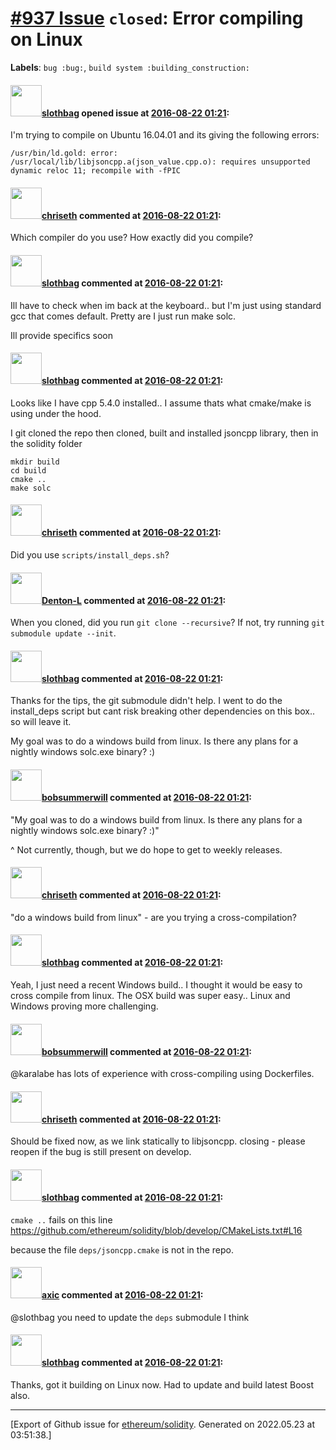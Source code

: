 # [\#937 Issue](https://github.com/ethereum/solidity/issues/937) `closed`: Error compiling on Linux 
**Labels**: `bug :bug:`, `build system :building_construction:`


#### <img src="https://avatars.githubusercontent.com/u/811824?v=4" width="50">[slothbag](https://github.com/slothbag) opened issue at [2016-08-22 01:21](https://github.com/ethereum/solidity/issues/937):

I'm trying to compile on Ubuntu 16.04.01 and its giving the following errors:

```
/usr/bin/ld.gold: error: /usr/local/lib/libjsoncpp.a(json_value.cpp.o): requires unsupported dynamic reloc 11; recompile with -fPIC
```


#### <img src="https://avatars.githubusercontent.com/u/9073706?v=4" width="50">[chriseth](https://github.com/chriseth) commented at [2016-08-22 01:21](https://github.com/ethereum/solidity/issues/937#issuecomment-242572890):

Which compiler do you use? How exactly did you compile?

#### <img src="https://avatars.githubusercontent.com/u/811824?v=4" width="50">[slothbag](https://github.com/slothbag) commented at [2016-08-22 01:21](https://github.com/ethereum/solidity/issues/937#issuecomment-242575895):

Ill have to check when im back at the keyboard.. but I'm just using standard gcc that comes default. Pretty are I just run make solc.

Ill provide specifics soon

#### <img src="https://avatars.githubusercontent.com/u/811824?v=4" width="50">[slothbag](https://github.com/slothbag) commented at [2016-08-22 01:21](https://github.com/ethereum/solidity/issues/937#issuecomment-242727303):

Looks like I have cpp 5.4.0 installed.. I assume thats what cmake/make is using under the hood.

I git cloned the repo then cloned, built and installed jsoncpp library, then in the solidity folder

```
mkdir build
cd build
cmake ..
make solc
```

#### <img src="https://avatars.githubusercontent.com/u/9073706?v=4" width="50">[chriseth](https://github.com/chriseth) commented at [2016-08-22 01:21](https://github.com/ethereum/solidity/issues/937#issuecomment-242738295):

Did you use `scripts/install_deps.sh`?

#### <img src="https://avatars.githubusercontent.com/u/9620836?u=6a792ee80e79b87f64f6aa16bd323e5a7a7bad97&v=4" width="50">[Denton-L](https://github.com/Denton-L) commented at [2016-08-22 01:21](https://github.com/ethereum/solidity/issues/937#issuecomment-242767130):

When you cloned, did you run `git clone --recursive`? If not, try running `git submodule update --init`.

#### <img src="https://avatars.githubusercontent.com/u/811824?v=4" width="50">[slothbag](https://github.com/slothbag) commented at [2016-08-22 01:21](https://github.com/ethereum/solidity/issues/937#issuecomment-242887576):

Thanks for the tips, the git submodule didn't help. I went to do the install_deps script but cant risk breaking other dependencies on this box.. so will leave it.

My goal was to do a windows build from linux.  Is there any plans for a nightly windows solc.exe binary? :)

#### <img src="https://avatars.githubusercontent.com/u/3788156?u=f379551fa667ddb096e1ea2ef248d16e7461b1c3&v=4" width="50">[bobsummerwill](https://github.com/bobsummerwill) commented at [2016-08-22 01:21](https://github.com/ethereum/solidity/issues/937#issuecomment-242896909):

"My goal was to do a windows build from linux. Is there any plans for a nightly windows solc.exe binary? :)"

^ Not currently, though, but we do hope to get to weekly releases.

#### <img src="https://avatars.githubusercontent.com/u/9073706?v=4" width="50">[chriseth](https://github.com/chriseth) commented at [2016-08-22 01:21](https://github.com/ethereum/solidity/issues/937#issuecomment-243468325):

"do a windows build from linux" - are you trying a cross-compilation?

#### <img src="https://avatars.githubusercontent.com/u/811824?v=4" width="50">[slothbag](https://github.com/slothbag) commented at [2016-08-22 01:21](https://github.com/ethereum/solidity/issues/937#issuecomment-243609817):

Yeah, I just need a recent Windows build.. I thought it would be easy to cross compile from linux.  The OSX build was super easy..  Linux and Windows proving more challenging.

#### <img src="https://avatars.githubusercontent.com/u/3788156?u=f379551fa667ddb096e1ea2ef248d16e7461b1c3&v=4" width="50">[bobsummerwill](https://github.com/bobsummerwill) commented at [2016-08-22 01:21](https://github.com/ethereum/solidity/issues/937#issuecomment-243614250):

@karalabe has lots of experience with cross-compiling using Dockerfiles.

#### <img src="https://avatars.githubusercontent.com/u/9073706?v=4" width="50">[chriseth](https://github.com/chriseth) commented at [2016-08-22 01:21](https://github.com/ethereum/solidity/issues/937#issuecomment-259384749):

Should be fixed now, as we link statically to libjsoncpp. closing - please reopen if the bug is still present on develop.

#### <img src="https://avatars.githubusercontent.com/u/811824?v=4" width="50">[slothbag](https://github.com/slothbag) commented at [2016-08-22 01:21](https://github.com/ethereum/solidity/issues/937#issuecomment-259395789):

`cmake ..` fails on this line https://github.com/ethereum/solidity/blob/develop/CMakeLists.txt#L16

because the file `deps/jsoncpp.cmake` is not in the repo.

#### <img src="https://avatars.githubusercontent.com/u/20340?v=4" width="50">[axic](https://github.com/axic) commented at [2016-08-22 01:21](https://github.com/ethereum/solidity/issues/937#issuecomment-259399285):

@slothbag you need to update the `deps` submodule I think

#### <img src="https://avatars.githubusercontent.com/u/811824?v=4" width="50">[slothbag](https://github.com/slothbag) commented at [2016-08-22 01:21](https://github.com/ethereum/solidity/issues/937#issuecomment-259415649):

Thanks, got it building on Linux now.  Had to update and build latest Boost also.


-------------------------------------------------------------------------------



[Export of Github issue for [ethereum/solidity](https://github.com/ethereum/solidity). Generated on 2022.05.23 at 03:51:38.]
